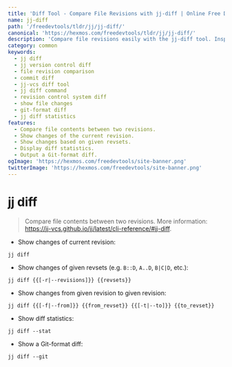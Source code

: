 ```yaml
---
title: 'Diff Tool - Compare File Revisions with jj-diff | Online Free DevTools by Hexmos'
name: jj-diff
path: '/freedevtools/tldr/jj/jj-diff/'
canonical: 'https://hexmos.com/freedevtools/tldr/jj/jj-diff/'
description: 'Compare file revisions easily with the jj-diff tool. Inspect differences between commits and track changes effectively. Free online tool, no registration required.'
category: common
keywords:
  - jj diff
  - jj version control diff
  - file revision comparison
  - commit diff
  - jj-vcs diff tool
  - jj diff command
  - revision control system diff
  - show file changes
  - git-format diff
  - jj diff statistics
features:
  - Compare file contents between two revisions.
  - Show changes of the current revision.
  - Show changes based on given revsets.
  - Display diff statistics.
  - Output a Git-format diff.
ogImage: 'https://hexmos.com/freedevtools/site-banner.png'
twitterImage: 'https://hexmos.com/freedevtools/site-banner.png'
---
```


# jj diff

> Compare file contents between two revisions.
> More information: <https://jj-vcs.github.io/jj/latest/cli-reference/#jj-diff>.

- Show changes of current revision:

`jj diff`

- Show changes of given revsets (e.g. `B::D`, `A..D`, `B|C|D`, etc.):

`jj diff {{[-r|--revisions]}} {{revsets}}`

- Show changes from given revision to given revision:

`jj diff {{[-f|--from]}} {{from_revset}} {{[-t|--to]}} {{to_revset}}`

- Show diff statistics:

`jj diff --stat`

- Show a Git-format diff:

`jj diff --git`
